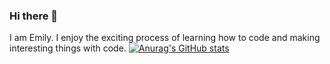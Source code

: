 ### Hi there 👋
I am Emily. I enjoy the exciting process of learning how to code and making interesting things with code. 
[![Anurag's GitHub stats](https://github-readme-stats.vercel.app/api?username=anuraghazra)](https://github.com/EmilyMarquez/github-readme-stats)
